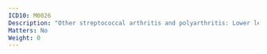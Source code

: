 ```yaml
---
ICD10: M0026
Description: "Other streptococcal arthritis and polyarthritis: Lower leg"
Matters: No
Weight: 0
---
```


